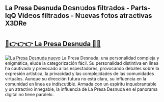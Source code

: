 ## La Presa Desnuda D𝚎sn𝚞dos filtr𝚊dos - Parts-IqQ Vid𝚎os filtr𝚊dos - N𝚞evas f𝚘tos atr𝚊ctivas X3DRe

# <h2><a href="http://mbbi5e.tromn.icu/?c=La+Presa+Desnuda">🔗👉👉👉 La Presa Desnuda 🔗🔗</a></h2>

[![La Presa Desnuda nuevo](https://i.imgur.com/pEAQMta.gif)](http://mbbi5e.tromn.icu/?c=La+Presa+Desnuda)
La Presa Desnuda, una personalidad compleja y enigmática, elude la categorización fácil. Su personalidad distintiva en línea ha cautivado y provocado a los espectadores, provocando debates sobre la expresión artística, la privacidad y las complejidades de las comunidades virtuales. Aunque su dirección futura no está clara, su influencia en la comunidad en línea es indiscutible. Armada con un espíritu inquebrantable y un atractivo innegable, la influencia de La Presa Desnuda en el panorama digital no tiene paralelo.
